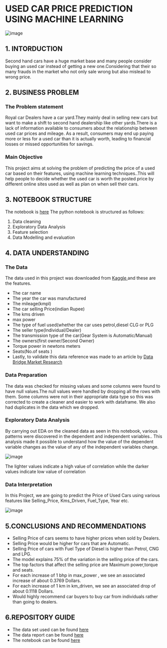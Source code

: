 
# USED CAR PRICE PREDICTION USING MACHINE LEARNING
![image](https://user-images.githubusercontent.com/116062465/212169589-cd768617-111d-4470-92f7-8334dee9e861.png)


## 1. INTORDUCTION
Second hand cars have a huge market base and many people consider buying an used car instead of getting a new one.Considering that their so many frauds in the market who not only sale wrong but also mislead to wrong price.

## 2. BUSINESS PROBLEM
### The Problem statement
Royal car Dealers have a car yard.They mainly deal in selling new cars but want to make a shift to second hand dealership like other yards.There is a lack of information available to consumers about the relationship between used car prices and mileage. As a result, consumers may end up paying more or less for a used car than it is actually worth, leading to financial losses or missed opportunities for savings.

### Main Objective
This project aims at solving the problem of predicting the price of a used car based on their features, using machine learning techniques..This will help people to decide whether the used car is worth the posted price by different online sites used as well as plan on when sell their cars.

## 3. NOTEBOOK STRUCTURE
The notebook is [here](https://github.com/Wachira-2030/used-car-price-prediction/blob/main/index1.ipynb)
The python notebook is structured as follows:
1. Data cleaning
2. Exploratory Data Analysis
3. Feature selection 
4. Data Modelling and evaluation

## 4. DATA UNDERSTANDING
### The Data
The data used in this project was downloaded from [Kaggle ](https://www.kaggle.com/datasets/nehalbirla/vehicle-dataset-from-cardekho) 
and these are the features.
- The car name
- The year the car was manufactured
- The mileage(kmpl)
- The car selling Price(indian Rupee)
- The kms driven
- max power
- The type of fuel used(whether the car uses petrol,diesel CLG or PLG
- The seller type(Individual/Dealer)
- The transmission type of the car(Gear System is Automatic/Manual)
- The owners(first owner/Second Owner)
- Torque power in newtons meters
- Seats(No.of seats )
- Lastly, to validate this data reference was made to an article by [Data Bridge Market Research](https://www.databridgemarketresearch.com/reports/global-used-car-market)

### Data Preparation
The data was checked for missing values and some columns were found to have null values.The null values were handled by dropping all the rows with them.
Some columns were not in their appropriate data type so this was corrected to create a cleaner and easier to work with dataframe.
We also had duplicates in the data which we dropped.

### Exploratory Data Analysis
By carrying out EDA on the cleaned data as seen in this notebook, various patterns were discovered in the dependent and independent variables.. This analysis made it possible to understand how the value of the dependent variable changes as the value of any of the independent variables change.

![image](https://user-images.githubusercontent.com/116062465/212166267-f6765288-de1a-4d4d-a03b-2d92c201d2a0.png)

The lighter values indicate a high value of correlation while the darker values indicate low value of correlation
### Data Interpretation
In this Project, we are going to predict the Price of Used Cars using various features like  Selling_Price, Kms_Driven, Fuel_Type, Year etc. 

![image](https://user-images.githubusercontent.com/116062465/212165581-2cd03e5e-b4f7-459f-937f-2a64e808b325.png)



## 5.CONCLUSIONS AND RECOMMENDATIONS
- Selling Price of cars seems to have higher prices when sold by Dealers.
- Selling Price would be higher for cars that are Automatic. 
- Selling Price of cars with Fuel Type of Diesel is higher than Petrol, CNG  and LPG.
- The model explains 75% of the variation in the selling price of the cars.
- The top factors that affect the selling price are Maximum power,torque and seats.
- For each increase of 1 bhp in max_power , we see an associated increase of about 0.3769 Dollars.
- For each increase of 1 km in km_driven, we see an associated drop of about 0.1118 Dollars.
- Would highly recommend car buyers to buy  car from individuals rather than going to dealers.



## 6.REPOSITORY GUIDE
- The data set used can be found [here](https://github.com/Wachira-2030/used-car-price-prediction/blob/main/Car%20details%20v3.csv)
- The data report can be found [here](https://docs.google.com/document/d/1B9I0-xRG8lxLWqaBFGVek-dTkqbagRHvYpjNrPdN8tU/edit#heading=h.k2dex7ijg0)
- The notebook can be found [here](https://github.com/Wachira-2030/used-car-price-prediction/blob/main/index.ipynb)
